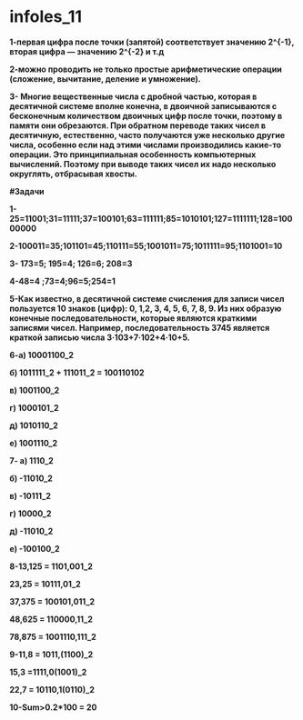 # infoles_11
**1-первая цифра после точки (запятой) соответствует значению 2^{-1}, вторая цифра — значению 2^{-2} и т.д**


**2-можно проводить не только простые арифметические операции (сложение, вычитание, деление и умножение).**


**3- Многие вещественные числа с дробной частью, которая в десятичной системе вполне конечна, в двоичной записываются с бесконечным количеством двоичных цифр после точки, поэтому в памяти они обрезаются. При обратном переводе таких чисел в десятичную, естественно, часто получаются уже несколько другие числа, особенно если над этими числами производились какие-то операции. Это принципиальная особенность компьютерных вычислений. Поэтому при выводе таких чисел их надо несколько округлять, отбрасывая хвосты.**


  **#Задачи**
  
**1-25=11001;31=11111;37=100101;63=111111;85=1010101;127=1111111;128=10000000**


**2-100011=35;101101=45;110111=55;1001011=75;1011111=95;1101001=10**


**3- 173=5; 195=4; 126=6; 208=3**


**4-48=4 ;73=4;96=5;254=1**


**5-Как известно, в десятичной системе счисления для записи чисел пользуется 10 знаков (цифр): 0, 1,2, 3, 4, 5, 6, 7, 8, 9. Из них образую конечные последовательности, которые являются краткими записями чисел. Например, последовательность 3745 является краткой записью числа 3·103+7·102+4·10+5.**


**6-а) 10001100_2**

**б) 1011111_2 + 111011_2 = 100110102**
 
 **в) 1001100_2**
 
 **г) 1000101_2**
 
 **д) 1010110_2**
 
 **е) 1001110_2**


**7- а) 1110_2**

**б) -11010_2**

**в) -10111_2**

**г) 10000_2**

**д) -11010_2**

**е) -100100_2**


**8-13,125 = 1101,001_2**

**23,25 = 10111,01_2**

**37,375 = 100101,011_2**

**48,625 = 110000,11_2**

**78,875 = 1001110,111_2**


**9-11,8 = 1011,(1100)_2**

**15,3 =1111,0(1001)_2**

**22,7 = 10110,1(0110)_2**

**10-Sum>0.2*100 = 20**






















